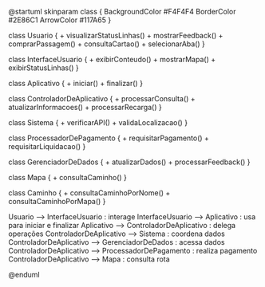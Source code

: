 @startuml
skinparam class {
    BackgroundColor #F4F4F4
    BorderColor #2E86C1
    ArrowColor #117A65
}

class Usuario {
    + visualizarStatusLinhas()
    + mostrarFeedback()
    + comprarPassagem()
    + consultaCartao()
    + selecionarAba()
}

class InterfaceUsuario {
    + exibirConteudo()
    + mostrarMapa()
    + exibirStatusLinhas()
}

class Aplicativo {
    + iniciar()
    + finalizar()
}

class ControladorDeAplicativo {
    + processarConsulta()
    + atualizarInformacoes()
    + processarRecarga()
}

class Sistema {
    + verificarAPI()
    + validaLocalizacao()
}

class ProcessadorDePagamento {
    + requisitarPagamento()
    + requisitarLiquidacao()
}

class GerenciadorDeDados {
    + atualizarDados()
    + processarFeedback()
}

class Mapa {
    + consultaCaminho()
}

class Caminho {
    + consultaCaminhoPorNome()
    + consultaCaminhoPorMapa()
}

Usuario --> InterfaceUsuario : interage
InterfaceUsuario --> Aplicativo : usa para iniciar e finalizar
Aplicativo --> ControladorDeAplicativo : delega operações
ControladorDeAplicativo --> Sistema : coordena dados
ControladorDeAplicativo --> GerenciadorDeDados : acessa dados
ControladorDeAplicativo --> ProcessadorDePagamento : realiza pagamento
ControladorDeAplicativo --> Mapa : consulta rota

@enduml
